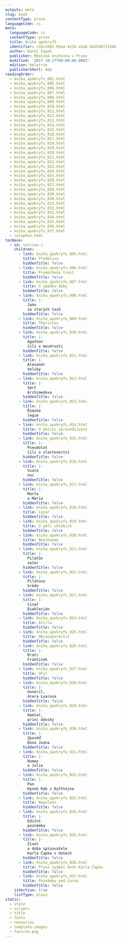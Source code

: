 ```yaml
---
outputs: meta
slug: book
contentType: prose
languageCode: cs
meta:
  languageCode: cs
  contentType: prose
  title: Kniha apokryfů
  identifier: c18ce581-65ea-4126-a2a8-1b25d072156b
  author: Karel Čapek
  publisher: Městská knihovna v Praze
  modified: '2017-10-27T00:00:00.000Z'
  edition: beletrie
  publisherShort: mkp
readingOrder:
  - kniha_apokryfu_002.html
  - kniha_apokryfu_005.html
  - kniha_apokryfu_006.html
  - kniha_apokryfu_007.html
  - kniha_apokryfu_008.html
  - kniha_apokryfu_009.html
  - kniha_apokryfu_010.html
  - kniha_apokryfu_011.html
  - kniha_apokryfu_012.html
  - kniha_apokryfu_013.html
  - kniha_apokryfu_014.html
  - kniha_apokryfu_015.html
  - kniha_apokryfu_016.html
  - kniha_apokryfu_017.html
  - kniha_apokryfu_018.html
  - kniha_apokryfu_019.html
  - kniha_apokryfu_020.html
  - kniha_apokryfu_021.html
  - kniha_apokryfu_022.html
  - kniha_apokryfu_023.html
  - kniha_apokryfu_024.html
  - kniha_apokryfu_025.html
  - kniha_apokryfu_026.html
  - kniha_apokryfu_027.html
  - kniha_apokryfu_028.html
  - kniha_apokryfu_029.html
  - kniha_apokryfu_030.html
  - kniha_apokryfu_031.html
  - kniha_apokryfu_032.html
  - kniha_apokryfu_033.html
  - kniha_apokryfu_034.html
  - kniha_apokryfu_035.html
  - kniha_apokryfu_036.html
  - kniha_apokryfu_037.html
  - colophon.html
tocBase:
  - id: section-1
    children:
      - link: kniha_apokryfu_005.html
        title: Předmluva
        hiddenTitle: false
      - link: kniha_apokryfu_006.html
        title: Prometheův trest
        hiddenTitle: false
      - link: kniha_apokryfu_007.html
        title: O úpadku doby
        hiddenTitle: false
      - link: kniha_apokryfu_008.html
        title: |-
          Jako
          za starých časů
        hiddenTitle: false
      - link: kniha_apokryfu_009.html
        title: Thersites
        hiddenTitle: false
      - link: kniha_apokryfu_010.html
        title: |-
          Agathon
          čili o moudrosti
        hiddenTitle: false
      - link: kniha_apokryfu_011.html
        title: |-
          Alexandr
          Veliký
        hiddenTitle: false
      - link: kniha_apokryfu_012.html
        title: |-
          Smrt
          Archimedova
        hiddenTitle: false
      - link: kniha_apokryfu_013.html
        title: |-
          Římské
          legie
        hiddenTitle: false
      - link: kniha_apokryfu_014.html
        title: O desíti spravedlivých
        hiddenTitle: false
      - link: kniha_apokryfu_015.html
        title: |-
          Pseudolot
          čili o vlastenectví
        hiddenTitle: false
      - link: kniha_apokryfu_016.html
        title: |-
          Svatá
          noc
        hiddenTitle: false
      - link: kniha_apokryfu_017.html
        title: |-
          Marta
          a Maria
        hiddenTitle: false
      - link: kniha_apokryfu_018.html
        title: Lazar
        hiddenTitle: false
      - link: kniha_apokryfu_019.html
        title: O pěti chlebích
        hiddenTitle: false
      - link: kniha_apokryfu_020.html
        title: Benchanan
        hiddenTitle: false
      - link: kniha_apokryfu_021.html
        title: |-
          Pilátův
          večer
        hiddenTitle: false
      - link: kniha_apokryfu_022.html
        title: |-
          Pilátovo
          krédo
        hiddenTitle: false
      - link: kniha_apokryfu_023.html
        title: |-
          Císař
          Dioklecián
        hiddenTitle: false
      - link: kniha_apokryfu_024.html
        title: Attila
        hiddenTitle: false
      - link: kniha_apokryfu_025.html
        title: Obrazoborectví
        hiddenTitle: false
      - link: kniha_apokryfu_026.html
        title: |-
          Bratr
          František
        hiddenTitle: false
      - link: kniha_apokryfu_027.html
        title: Ofir
        hiddenTitle: false
      - link: kniha_apokryfu_028.html
        title: |-
          Goneril,
          dcera Learova
        hiddenTitle: false
      - link: kniha_apokryfu_029.html
        title: |-
          Hamlet,
          princ dánský
        hiddenTitle: false
      - link: kniha_apokryfu_030.html
        title: |-
          Zpověď
          Dona Juana
        hiddenTitle: false
      - link: kniha_apokryfu_031.html
        title: |-
          Romeo
          a Julie
        hiddenTitle: false
      - link: kniha_apokryfu_032.html
        title: |-
          Pan
          Hynek Ráb z Kufštejna
        hiddenTitle: false
      - link: kniha_apokryfu_033.html
        title: Napoleon
        hiddenTitle: false
      - link: kniha_apokryfu_034.html
        title: |-
          Ediční
          poznámka
        hiddenTitle: false
      - link: kniha_apokryfu_035.html
        title: |-
          Život
          a doba spisovatele
          Karla Čapka v datech
        hiddenTitle: false
      - link: kniha_apokryfu_036.html
        title: První vydání knih Karla Čapka
        hiddenTitle: false
      - link: kniha_apokryfu_037.html
        title: Poznámky pod čarou
        hiddenTitle: false
    isSection: true
    listType: plain
static:
  - style
  - scripts
  - title
  - fonts
  - resources
  - template-images
  - favicon.png
---
```

